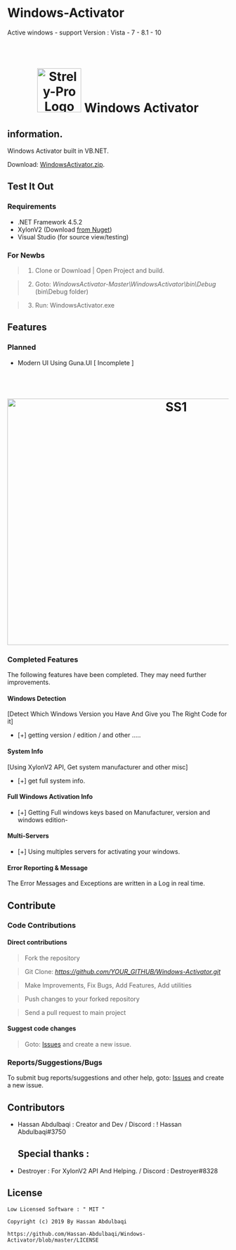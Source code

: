 # Windows-Activator
Active windows - support Version : Vista - 7 - 8.1 - 10
<h1 align="center">
	<br>
	<img src="https://i.ibb.co/h8LCtH6/Key.png" alt="Strely-Pro Logo" width="100" height="100">
	 Windows Activator
</h1>
<h2 align="center">
	
	
</h2>

## information.

Windows Activator built in VB.NET. 

Download: <a href="https://github.com/Hassan-Abdulbaqi/Windows-Activator/releases/download/v1/WindowsActivator.zip">WindowsActivator.zip</a>.

## Test It Out

### Requirements

- .NET Framework 4.5.2
- XylonV2 (Download [from Nuget](https://www.nuget.org/packages/XylonV2/))
- Visual Studio (for source view/testing)

### For Newbs

> 1. Clone or Download | Open Project and build.

> 2. Goto: *WindowsActivator-Master\WindowsActivator\bin\Debug* (bin\Debug folder)

> 3. Run: WindowsActivator.exe

## Features

### Planned

- Modern UI Using Guna.UI           [ Incomplete ]

<h1 align="center">
	<br>
	<img src="https://i.ibb.co/vDshWWM/ss1.png" alt="SS1" width="753" height="560">
</h1>

### Completed Features

The following features have been completed. They may need further improvements.

#### Windows Detection
[Detect Which Windows Version you Have And Give you The Right Code for it]

- [+] getting version / edition / and other .....

#### System Info
[Using XylonV2 API, Get system manufacturer and other misc]

- [+] get full system info.

#### Full Windows Activation Info

- [+] Getting Full windows keys based on Manufacturer, version and windows edition-

#### Multi-Servers

- [+] Using multiples servers for activating your windows.

#### Error Reporting & Message
The Error Messages and Exceptions are written in a Log in real time.

## Contribute

### Code Contributions

#### Direct contributions

> Fork the repository

> Git Clone: *https://github.com/YOUR_GITHUB/Windows-Activator.git*

> Make Improvements, Fix Bugs, Add Features, Add utilities

> Push changes to your forked repository

> Send a pull request to main project

#### Suggest code changes

> Goto: [Issues](https://github.com/Hassan-Abdulbaqi/Windows-Activator/issues) and create a new issue.

### Reports/Suggestions/Bugs
To submit bug reports/suggestions and other help, goto: [Issues](https://github.com/Hassan-Abdulbaqi/Windows-Activator/issues) and create a new issue.

 ## Contributors
- Hassan Abdulbaqi : Creator and Dev / Discord : ! Hassan Abdulbaqi#3750

  ## Special thanks :
- Destroyer : For XylonV2 API And Helping.  / Discord : Destroyer#8328 

## License
```
Low Licensed Software : " MIT "

Copyright (c) 2019 By Hassan Abdulbaqi

https://github.com/Hassan-Abdulbaqi/Windows-Activator/blob/master/LICENSE
```
